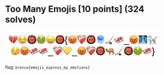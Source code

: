 # Too Many Emojis [10 points] (324 solves)
![emojis.png](emojis.png)

flag: `bronco{emojis_express_my_emotions}`